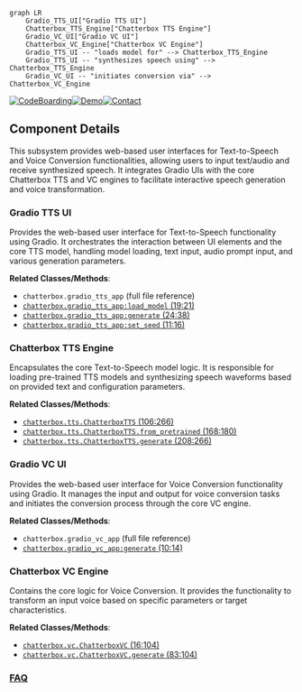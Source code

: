 ```mermaid
graph LR
    Gradio_TTS_UI["Gradio TTS UI"]
    Chatterbox_TTS_Engine["Chatterbox TTS Engine"]
    Gradio_VC_UI["Gradio VC UI"]
    Chatterbox_VC_Engine["Chatterbox VC Engine"]
    Gradio_TTS_UI -- "loads model for" --> Chatterbox_TTS_Engine
    Gradio_TTS_UI -- "synthesizes speech using" --> Chatterbox_TTS_Engine
    Gradio_VC_UI -- "initiates conversion via" --> Chatterbox_VC_Engine
```
[![CodeBoarding](https://img.shields.io/badge/Generated%20by-CodeBoarding-9cf?style=flat-square)](https://github.com/CodeBoarding/GeneratedOnBoardings)[![Demo](https://img.shields.io/badge/Try%20our-Demo-blue?style=flat-square)](https://www.codeboarding.org/demo)[![Contact](https://img.shields.io/badge/Contact%20us%20-%20contact@codeboarding.org-lightgrey?style=flat-square)](mailto:contact@codeboarding.org)

## Component Details

This subsystem provides web-based user interfaces for Text-to-Speech and Voice Conversion functionalities, allowing users to input text/audio and receive synthesized speech. It integrates Gradio UIs with the core Chatterbox TTS and VC engines to facilitate interactive speech generation and voice transformation.

### Gradio TTS UI
Provides the web-based user interface for Text-to-Speech functionality using Gradio. It orchestrates the interaction between UI elements and the core TTS model, handling model loading, text input, audio prompt input, and various generation parameters.


**Related Classes/Methods**:

- `chatterbox.gradio_tts_app` (full file reference)
- <a href="https://github.com/resemble-ai/chatterbox/blob/master/gradio_tts_app.py#L19-L21" target="_blank" rel="noopener noreferrer">`chatterbox.gradio_tts_app:load_model` (19:21)</a>
- <a href="https://github.com/resemble-ai/chatterbox/blob/master/gradio_tts_app.py#L24-L38" target="_blank" rel="noopener noreferrer">`chatterbox.gradio_tts_app:generate` (24:38)</a>
- <a href="https://github.com/resemble-ai/chatterbox/blob/master/gradio_tts_app.py#L11-L16" target="_blank" rel="noopener noreferrer">`chatterbox.gradio_tts_app:set_seed` (11:16)</a>


### Chatterbox TTS Engine
Encapsulates the core Text-to-Speech model logic. It is responsible for loading pre-trained TTS models and synthesizing speech waveforms based on provided text and configuration parameters.


**Related Classes/Methods**:

- <a href="https://github.com/resemble-ai/chatterbox/blob/master/src/chatterbox/tts.py#L106-L266" target="_blank" rel="noopener noreferrer">`chatterbox.tts.ChatterboxTTS` (106:266)</a>
- <a href="https://github.com/resemble-ai/chatterbox/blob/master/src/chatterbox/tts.py#L168-L180" target="_blank" rel="noopener noreferrer">`chatterbox.tts.ChatterboxTTS.from_pretrained` (168:180)</a>
- <a href="https://github.com/resemble-ai/chatterbox/blob/master/src/chatterbox/tts.py#L208-L266" target="_blank" rel="noopener noreferrer">`chatterbox.tts.ChatterboxTTS.generate` (208:266)</a>


### Gradio VC UI
Provides the web-based user interface for Voice Conversion functionality using Gradio. It manages the input and output for voice conversion tasks and initiates the conversion process through the core VC engine.


**Related Classes/Methods**:

- `chatterbox.gradio_vc_app` (full file reference)
- <a href="https://github.com/resemble-ai/chatterbox/blob/master/gradio_vc_app.py#L10-L14" target="_blank" rel="noopener noreferrer">`chatterbox.gradio_vc_app:generate` (10:14)</a>


### Chatterbox VC Engine
Contains the core logic for Voice Conversion. It provides the functionality to transform an input voice based on specific parameters or target characteristics.


**Related Classes/Methods**:

- <a href="https://github.com/resemble-ai/chatterbox/blob/master/src/chatterbox/vc.py#L16-L104" target="_blank" rel="noopener noreferrer">`chatterbox.vc.ChatterboxVC` (16:104)</a>
- <a href="https://github.com/resemble-ai/chatterbox/blob/master/src/chatterbox/vc.py#L83-L104" target="_blank" rel="noopener noreferrer">`chatterbox.vc.ChatterboxVC.generate` (83:104)</a>




### [FAQ](https://github.com/CodeBoarding/GeneratedOnBoardings/tree/main?tab=readme-ov-file#faq)